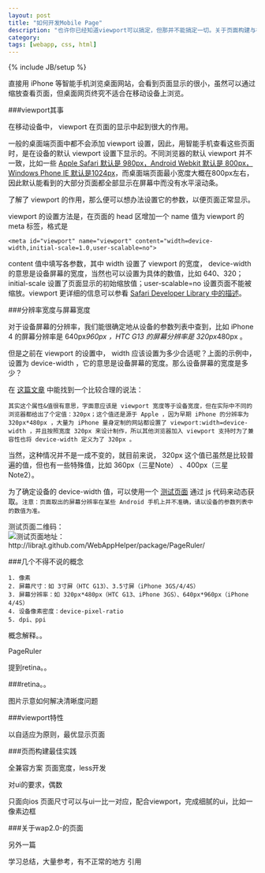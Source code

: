 ```yaml
---
layout: post
title: "如何开发Mobile Page"
description: "也许你已经知道viewport可以搞定，但那并不能搞定一切。关于页面构建与视觉设计，还有一些不得不说的事。"
category: 
tags: [webapp, css, html]
---
```

{% include JB/setup %}


直接用 iPhone 等智能手机浏览桌面网站，会看到页面显示的很小，虽然可以通过缩放查看页面，但桌面网页终究不适合在移动设备上浏览。

###viewport其事

在移动设备中， viewport 在页面的显示中起到很大的作用。

一般的桌面端页面中都不会添加 viewport 设置，因此，用智能手机查看这些页面时，是在设备的默认 viewport 设置下显示的。不同浏览器的默认 viewport 并不一致，比如一些 [Apple Safari 默认是 980px，Android Webkit 默认是 800px，Windows Phone IE 默认是1024px](#hacker的页面)，而桌面端页面最小宽度大概在800px左右，因此默认能看到的大部分页面都全部显示在屏幕中而没有水平滚动条。

了解了 viewport 的作用，那么便可以想办法设置它的参数，以便页面正常显示。

viewport 的设置方法是，在页面的 head 区增加一个 name 值为 viewport 的 meta 标签，格式是

	<meta id="viewport" name="viewport" content="width=device-width,initial-scale=1.0,user-scalable=no">

content 值中填写各参数，其中 width 设置了 viewport 的宽度， device-width 的意思是设备屏幕的宽度，当然也可以设置为具体的数值，比如 640、320；initial-scale 设置了页面显示的初始缩放值；user-scalable=no 设置页面不能被缩放。viewport 更详细的信息可以参看 [Safari Developer Library 中的描述](https://developer.apple.com/library/safari/#documentation/appleapplications/reference/SafariHTMLRef/Articles/MetaTags.html)。


###分辨率宽度与屏幕宽度

对于设备屏幕的分辨率，我们能很确定地从设备的参数列表中查到，比如 iPhone 4 的屏幕分辨率是 640px*960px ，HTC G13 的屏幕分辨率是 320px*480px 。

但是之前在 viewport 的设置中， width 应该设置为多少合适呢？上面的示例中，设置为 device-width ，它的意思是设备屏幕的宽度。那么设备屏幕的宽度是多少？

在 [这篇文章](http://www.iinterest.net/2011/05/02/about-viewport/) 中能找到一个比较合理的说法：

	其实这个属性&值很有意思，字面意应该是 viewport 宽度等于设备宽度，但在实际中不同的浏览器都给出了个定值：320px；这个值还是源于 Apple ，因为早期 iPhone 的分辨率为 320px*480px ，大量为 iPhone 量身定制的网站都设置了 viewport:width=device-width ，并且按照宽度 320px 来设计制作，所以其他浏览器加入 viewport 支持时为了兼容性也将 device-width 定义为了 320px 。

当然，这种情况并不是一成不变的，就目前来说， 320px 这个值已虽然是比较普遍的值，但也有一些特殊值，比如 360px（三星Note） 、400px（三星Note2）。

为了确定设备的 device-width 值，可以使用一个 [测试页面](#PageRuler) 通过 js 代码来动态获取。`注意：页面取出的屏幕分辨率在某些 Android 手机上并不准确，请以设备的参数列表中的数值为准。`

测试页面二维码：
<img src="http://www.qrcn.net/api?chs=150x150&chl=http://librajt.github.com/WebAppHelper/package/PageRuler/" alt="测试页面地址：http://librajt.github.com/WebAppHelper/package/PageRuler/">

###几个不得不说的概念

	1. 像素
	2. 屏幕尺寸：如 3寸屏（HTC G13）、3.5寸屏（iPhone 3GS/4/4S）
	3. 屏幕分辨率：如 320px*480px（HTC G13、iPhone 3GS）、640px*960px（iPhone 4/4S）
	4. 设备像素密度：device-pixel-ratio
	5. dpi、ppi

概念解释。。

PageRuler

提到retina。。


###retina。。

图片示意如何解决清晰度问题


###viewport特性

以自适应为原则，最优显示页面

###页而构建最佳实践

全兼容方案
页面宽度，less开发

对ui的要求，偶数


只面向ios
页面尺寸可以与ui一比一对应，配合viewport，完成细腻的ui，比如一像素边框


###关于wap2.0-的页面

另外一篇


学习总结，大量参考，有不正常的地方
引用







 



